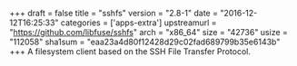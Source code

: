 +++
draft = false
title = "sshfs"
version = "2.8-1"
date = "2016-12-12T16:25:33"
categories = ['apps-extra']
upstreamurl = "https://github.com/libfuse/sshfs"
arch = "x86_64"
size = "42736"
usize = "112058"
sha1sum = "eaa23a4d80f12428d29c02fad689799b35e6143b"
+++
A filesystem client based on the SSH File Transfer Protocol.